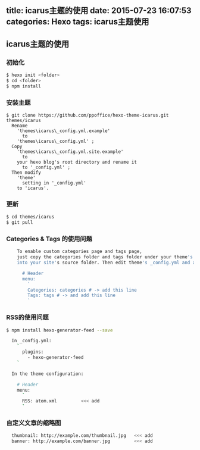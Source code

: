 title: icarus主题的使用
date: 2015-07-23 16:07:53
categories: Hexo
tags: icarus主题使用
---

## icarus主题的使用

### 初始化

``` bash
$ hexo init <folder>
$ cd <folder>
$ npm install
```

### 安装主题

```
$ git clone https://github.com/ppoffice/hexo-theme-icarus.git themes/icarus
  Rename    
    'themes\icarus\_config.yml.example'
      to    
    'themes\icarus\_config.yml' ;
  Copy 
    'themes\icarus\_config.yml.site.example'
      to    
    your hexo blog's root directory and rename it 
      to '_config.yml' ;
  Then modify 
    'theme' 
      setting in '_config.yml' 
    to 'icarus'.
```

<!-- more -->

### 更新

``` bash
$ cd themes/icarus  
$ git pull
```

### Categories & Tags 的使用问题

``` bash
    To enable custom categories page and tags page,    
    just copy the categories folder and tags folder under your theme's _source foler    
    into your site's source folder. Then edit theme's _config.yml and add the following lines:  

      # Header  
      menu:  
        `  
        Categories: categories # -> add this line  
        Tags: tags # -> and add this line  
        `  
```

### RSS的使用问题

``` bash
$ npm install hexo-generator-feed --save

  In _config.yml:
    `
      plugins:  
        - hexo-generator-feed
    `

  In the theme configuration:

    # Header
    menu:
      `
      RSS: atom.xml         <<< add
      `
```

### 自定义文章的缩略图

``` bash
  thumbnail: http://example.com/thumbnail.jpg   <<< add
  banner: http://example.com/banner.jpg         <<< add
```